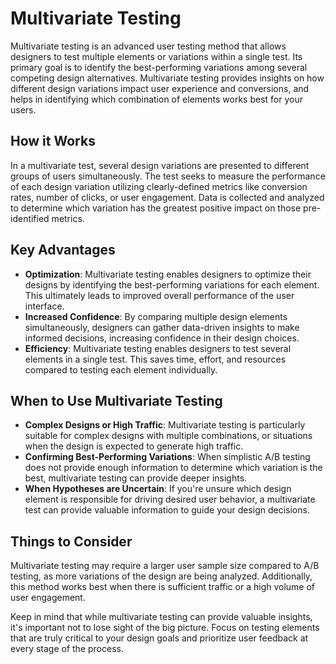 # Multivariate Testing

Multivariate testing is an advanced user testing method that allows designers to test multiple elements or variations within a single test. Its primary goal is to identify the best-performing variations among several competing design alternatives. Multivariate testing provides insights on how different design variations impact user experience and conversions, and helps in identifying which combination of elements works best for your users.

## How it Works

In a multivariate test, several design variations are presented to different groups of users simultaneously. The test seeks to measure the performance of each design variation utilizing clearly-defined metrics like conversion rates, number of clicks, or user engagement. Data is collected and analyzed to determine which variation has the greatest positive impact on those pre-identified metrics.

## Key Advantages

- **Optimization**: Multivariate testing enables designers to optimize their designs by identifying the best-performing variations for each element. This ultimately leads to improved overall performance of the user interface.
- **Increased Confidence**: By comparing multiple design elements simultaneously, designers can gather data-driven insights to make informed decisions, increasing confidence in their design choices.
- **Efficiency**: Multivariate testing enables designers to test several elements in a single test. This saves time, effort, and resources compared to testing each element individually.

## When to Use Multivariate Testing

- **Complex Designs or High Traffic**: Multivariate testing is particularly suitable for complex designs with multiple combinations, or situations when the design is expected to generate high traffic.
- **Confirming Best-Performing Variations**: When simplistic A/B testing does not provide enough information to determine which variation is the best, multivariate testing can provide deeper insights.
- **When Hypotheses are Uncertain**: If you're unsure which design element is responsible for driving desired user behavior, a multivariate test can provide valuable information to guide your design decisions.

## Things to Consider

Multivariate testing may require a larger user sample size compared to A/B testing, as more variations of the design are being analyzed. Additionally, this method works best when there is sufficient traffic or a high volume of user engagement.

Keep in mind that while multivariate testing can provide valuable insights, it's important not to lose sight of the big picture. Focus on testing elements that are truly critical to your design goals and prioritize user feedback at every stage of the process.
